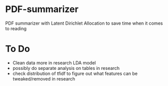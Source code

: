 # PDF-summarizer
PDF summarizer with Latent Dirichlet Allocation to save time when it comes to reading 

# To Do
- Clean data more in research LDA model
- possibly do separate analysis on tables in research
- check distribution of tfidf to figure out what features can be tweaked/removed in research
